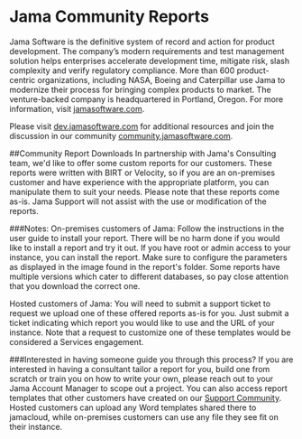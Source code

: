 # Jama Community Reports

Jama Software is the definitive system of record and action for product development. The company’s modern requirements and test management solution helps enterprises accelerate development time, mitigate risk, slash complexity and verify regulatory compliance. More than 600 product-centric organizations, including NASA, Boeing and Caterpillar use Jama to modernize their process for bringing complex products to market. The venture-backed company is headquartered in Portland, Oregon. For more information, visit [jamasoftware.com](http://jamasoftware.com).

Please visit [dev.jamasoftware.com](http://dev.jamasoftware.com) for additional resources and join the discussion in our community [community.jamasoftware.com](http://community.jamasoftware.com).

##Community Report Downloads
In partnership with Jama's Consulting team, we'd like to offer some custom reports for our customers. These reports were written with BIRT or Velocity, so if you are an on-premises customer and have experience with the appropriate platform, you can manipulate them to suit your needs. Please note that these reports come as-is. Jama Support will not assist with the use or modification of the reports.
 
###Notes:
On-premises customers of Jama: Follow the instructions in the user guide to install your report. There will be no harm done if you would like to install a report and try it out. If you have root or admin access to your instance, you can install the report. Make sure to configure the parameters as displayed in the image found in the report's folder. Some reports have multiple versions which cater to different databases, so pay close attention that you download the correct one.
 
Hosted customers of Jama: You will need to submit a support ticket to request we upload one of these offered reports as-is for you. Just submit a ticket indicating which report you would like to use and the URL of your instance. Note that a request to customize one of these templates would be considered a Services engagement. 

###Interested in having someone guide you through this process?
If you are interested in having a consultant tailor a report for you, build one from scratch or train you on how to write your own, please reach out to your Jama Account Manager to scope out a project. You can also access report templates that other customers have created on our [Support Community](https://community.jamasoftware.com/jama/topics/report-templates-and-other-files-made-by-community-members-for-community-members). Hosted customers can upload any Word templates shared there to jamacloud, while on-premises customers can use any file they see fit on their instance. 


